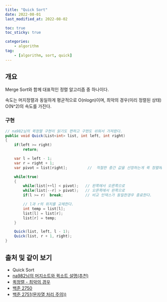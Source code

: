 ```yaml
---
title: "Quick Sort"
date: 2022-08-01
last_modified_at: 2022-08-02

toc: true
toc_sticky: true

categories:
    - algorithm
tag:
    - [algorithm, sort, quick]
---
```


## 개요
Merge Sort와 함께 대표적인 정렬 알고리즘 중 하나이다.
   
속도는 머지정렬과 동일하게 평균적으로 O(nlogn)이며, 최악의 경우(미리 정렬된 상태) O(N^2)의 속도를 가진다.
    



### 구현
```cs
// na982님의 퀵정렬 구현이 읽기도 편하고 구현도 쉬워서 가져왔다.
public void Quick(List<int> list, int left, int right)
{
    if(left >= right)
        return;

    var l = left - 1;
    var r = right + 1;
    var pivot = list[right];         //  적절한 중간 값을 선정하는게 퀵 정렬에서 가장 중요하다.

    while(true)
    {
        while(list[++l] < pivot);   // 왼쪽에서 오른쪽으로
        while(list[--r] > pivot);   // 오른쪽에서 왼쪽으로
        if(l >= r)  break;          // 비교 인덱스가 동일한경우 종료한다.

        // l과 r의 위치를 교체한다.
        int temp = list[l];
        list[l] = list[r];
        list[r] = temp;
    }

    Quick(list, left, l - 1);
    Quick(list, r + 1, right);
}
```

## 출처 및 같이 보기
- <a herf="https://www.geeksforgeeks.org/quick-sort/">Quick Sort</a>
- <a href="https://na982.tistory.com/109?category=92742">na982님의 머지소트와 퀵소트 설명(추천)</a>
- <a href="https://velog.io/@sparkbosing/%ED%80%B5%EC%A0%95%EB%A0%AC-%ED%80%B5%EC%A0%95%EB%A0%AC%EC%9D%98-%EC%B5%9C%EC%95%85%EC%9D%B4-n2%EC%9D%B8-%EC%9D%B4%EC%9C%A0">퀵정렬 - 최악의 경우</a>
- <a href="https://www.acmicpc.net/problem/2750">백준 2750</a>
- <a href="https://www.acmicpc.net/problem/2750">백준 2751(문자열 처리 주의))</a>